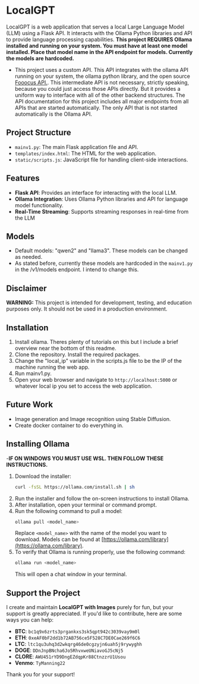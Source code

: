 # LocalGPT

LocalGPT is a web application that serves a local Large Language Model (LLM) using a Flask API. It interacts with the Ollama Python libraries and API to provide language processing capabilities.
**This project REQUIRES Ollama installed and running on your system. You must have at least one model installed. Place that model name in the API endpoint for models. Currently the models are hardcoded.**

- This project uses a custom API. This API integrates with the ollama API running on your system, 
the ollama python library, and the open source [Fooocus API.](https://github.com/mrhan1993/FooocusAPI). This intermediate API is not necessary, 
strictly speaking, because you could just access those APIs directly. 
But it provides a uniform way to interface with all of the other backend structures. 
The API documentation for this project includes 
all major endpoints from all APIs that are started automatically. The only 
API that is not started automatically is the Ollama API. 


## Project Structure


- `mainv1.py`: The main Flask application file and API.
- `templates/index.html`: The HTML for the web application.
- `static/scripts.js`: JavaScript file for handling client-side interactions.

## Features

- **Flask API**: Provides an interface for interacting with the local LLM.
- **Ollama Integration**: Uses Ollama Python libraries and API for language model functionality.
- **Real-Time Streaming**: Supports streaming responses in real-time from the LLM
## Models

- Default models: "qwen2" and "llama3". These models can be changed as needed.
- As stated before, currently these models are hardcoded in the `mainv1.py` in the /v1/models endpoint. I intend to change this.

## Disclaimer

**WARNING:** This project is intended for development, testing, and education purposes only. It should not be used in a production environment.

## Installation
1. Install ollama. Theres plenty of tutorials on this but I include a brief overview near the bottom of this readme.
2. Clone the repository. Install the required packages.
3. Change the "local_ip" variable in the scripts.js file to be the IP of the machine running the web app.
4. Run mainv1.py.
5. Open your web browser and navigate to `http://localhost:5000` or whatever local ip you set to access the web application.

## Future Work

- Image generation and Image recognition using Stable Diffusion.
- Create docker container to do everything in. 

## Installing Ollama
-**IF ON WINDOWS YOU MUST USE WSL. THEN FOLLOW THESE INSTRUCTIONS.**
1. Download the installer:
   ```bash
   curl -fsSL https://ollama.com/install.sh | sh
   ```
2. Run the installer and follow the on-screen instructions to install Ollama.
3. After installation, open your terminal or command prompt.
4. Run the following command to pull a model:
   ```bash
   ollama pull <model_name>
   ```
   Replace `<model_name>` with the name of the model you want to download. Models can be found at [https://ollama.com/library](https://ollama.com/library).
5. To verify that Ollama is running properly, use the following command:
   ```bash
   ollama run <model_name>
   ```
   This will open a chat window in your terminal.


## Support the Project

I create and maintain **LocalGPT with Images** purely for fun, but your support is greatly appreciated. If you'd like to contribute, here are some ways you can help:

- **BTC**: `bc1q9x6zrts3prgankxs3sk5qpt942c3039vay9m0l`
- **ETH**: `0xeAF0bF2dd1b72AB756ce5F528C7DE0Cae269f6C6`
- **LTC**: `ltc1qu3uhq3d2wkqrg46de0cgzyjn6uah5j9rywyghh`
- **DOGE**: `DDnJnpBNcha6Jo5RhvxweUNiavoGJ5cNj5`
- **CLORE**: `AWU451rYD9DngEZdqpKr88CtnzzrU1Usou`
- **Venmo**: `TyManning22`

Thank you for your support!
